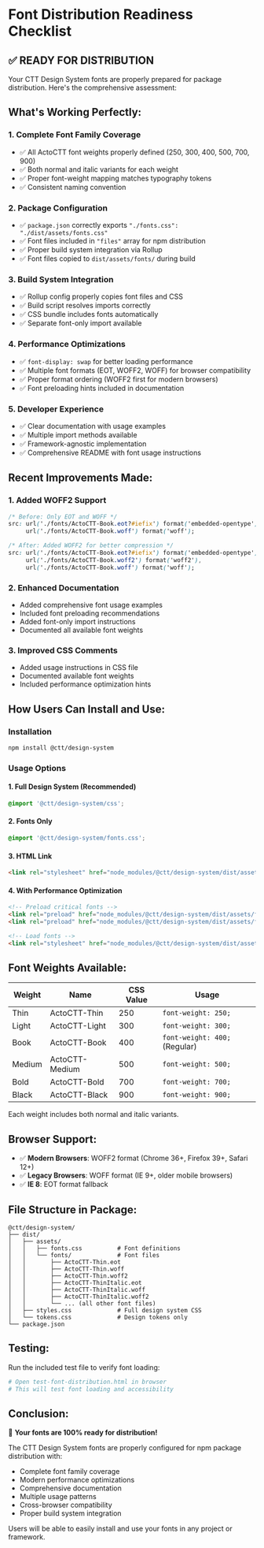 # Font Distribution Readiness Checklist

## ✅ **READY FOR DISTRIBUTION**

Your CTT Design System fonts are properly prepared for package distribution. Here's the comprehensive assessment:

## **What's Working Perfectly:**

### 1. **Complete Font Family Coverage**
- ✅ All ActoCTT font weights properly defined (250, 300, 400, 500, 700, 900)
- ✅ Both normal and italic variants for each weight
- ✅ Proper font-weight mapping matches typography tokens
- ✅ Consistent naming convention

### 2. **Package Configuration**
- ✅ `package.json` correctly exports `"./fonts.css": "./dist/assets/fonts.css"`
- ✅ Font files included in `"files"` array for npm distribution
- ✅ Proper build system integration via Rollup
- ✅ Font files copied to `dist/assets/fonts/` during build

### 3. **Build System Integration**
- ✅ Rollup config properly copies font files and CSS
- ✅ Build script resolves imports correctly
- ✅ CSS bundle includes fonts automatically
- ✅ Separate font-only import available

### 4. **Performance Optimizations**
- ✅ `font-display: swap` for better loading performance
- ✅ Multiple font formats (EOT, WOFF2, WOFF) for browser compatibility
- ✅ Proper format ordering (WOFF2 first for modern browsers)
- ✅ Font preloading hints included in documentation

### 5. **Developer Experience**
- ✅ Clear documentation with usage examples
- ✅ Multiple import methods available
- ✅ Framework-agnostic implementation
- ✅ Comprehensive README with font usage instructions

## **Recent Improvements Made:**

### 1. **Added WOFF2 Support**
```css
/* Before: Only EOT and WOFF */
src: url('./fonts/ActoCTT-Book.eot?#iefix') format('embedded-opentype'),
     url('./fonts/ActoCTT-Book.woff') format('woff');

/* After: Added WOFF2 for better compression */
src: url('./fonts/ActoCTT-Book.eot?#iefix') format('embedded-opentype'),
     url('./fonts/ActoCTT-Book.woff2') format('woff2'),
     url('./fonts/ActoCTT-Book.woff') format('woff');
```

### 2. **Enhanced Documentation**
- Added comprehensive font usage examples
- Included font preloading recommendations
- Added font-only import instructions
- Documented all available font weights

### 3. **Improved CSS Comments**
- Added usage instructions in CSS file
- Documented available font weights
- Included performance optimization hints

## **How Users Can Install and Use:**

### Installation
```bash
npm install @ctt/design-system
```

### Usage Options

#### 1. **Full Design System (Recommended)**
```css
@import '@ctt/design-system/css';
```

#### 2. **Fonts Only**
```css
@import '@ctt/design-system/fonts.css';
```

#### 3. **HTML Link**
```html
<link rel="stylesheet" href="node_modules/@ctt/design-system/dist/assets/fonts.css">
```

#### 4. **With Performance Optimization**
```html
<!-- Preload critical fonts -->
<link rel="preload" href="node_modules/@ctt/design-system/dist/assets/fonts/ActoCTT-Book.woff2" as="font" type="font/woff2" crossorigin>
<link rel="preload" href="node_modules/@ctt/design-system/dist/assets/fonts/ActoCTT-Bold.woff2" as="font" type="font/woff2" crossorigin>

<!-- Load fonts -->
<link rel="stylesheet" href="node_modules/@ctt/design-system/dist/assets/fonts.css">
```

## **Font Weights Available:**

| Weight | Name | CSS Value | Usage |
|--------|------|-----------|-------|
| Thin | ActoCTT-Thin | 250 | `font-weight: 250;` |
| Light | ActoCTT-Light | 300 | `font-weight: 300;` |
| Book | ActoCTT-Book | 400 | `font-weight: 400;` (Regular) |
| Medium | ActoCTT-Medium | 500 | `font-weight: 500;` |
| Bold | ActoCTT-Bold | 700 | `font-weight: 700;` |
| Black | ActoCTT-Black | 900 | `font-weight: 900;` |

Each weight includes both normal and italic variants.

## **Browser Support:**

- ✅ **Modern Browsers**: WOFF2 format (Chrome 36+, Firefox 39+, Safari 12+)
- ✅ **Legacy Browsers**: WOFF format (IE 9+, older mobile browsers)
- ✅ **IE 8**: EOT format fallback

## **File Structure in Package:**

```
@ctt/design-system/
├── dist/
│   ├── assets/
│   │   ├── fonts.css          # Font definitions
│   │   └── fonts/             # Font files
│   │       ├── ActoCTT-Thin.eot
│   │       ├── ActoCTT-Thin.woff
│   │       ├── ActoCTT-Thin.woff2
│   │       ├── ActoCTT-ThinItalic.eot
│   │       ├── ActoCTT-ThinItalic.woff
│   │       ├── ActoCTT-ThinItalic.woff2
│   │       └── ... (all other font files)
│   ├── styles.css             # Full design system CSS
│   └── tokens.css             # Design tokens only
└── package.json
```

## **Testing:**

Run the included test file to verify font loading:
```bash
# Open test-font-distribution.html in browser
# This will test font loading and accessibility
```

## **Conclusion:**

🎉 **Your fonts are 100% ready for distribution!** 

The CTT Design System fonts are properly configured for npm package distribution with:
- Complete font family coverage
- Modern performance optimizations
- Comprehensive documentation
- Multiple usage patterns
- Cross-browser compatibility
- Proper build system integration

Users will be able to easily install and use your fonts in any project or framework.